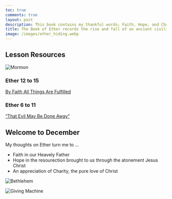 ```yaml
---
toc: true
comments: true
layout: post
description: This book contains my thankful words; Faith, Hope, and Charity.  These are introduced by Moroni in the Book of Ether, prior to his more famous discourse in Moroni 7.
title: The Book of Ether records the rise and fall of an ancient civilization.
image: /images/ether_hiding.webp
---
```


## Lesson Resources

![Mormon]({{site.baseurl}}/images/ether_hiding.webp)

### **Ether 12 to 15**

[By Faith All Things Are Fulfilled](https://www.churchofjesuschrist.org/study/manual/come-follow-me-for-home-and-church-book-of-mormon-2024/48?lang=eng)

### **Ether 6 to 11**

[“That Evil May Be Done Away”](https://www.churchofjesuschrist.org/study/manual/come-follow-me-for-home-and-church-book-of-mormon-2024/47?lang=eng)

## Welcome to December

My thoughts on Ether turn me to ...

- Faith in our Heavely Father
- Hope in the resourection brought to us through the atonement Jesus Christ
- An appreciation of Charity, the pure love of Christ

![Bethlehem]({{site.baseurl}}/images/bethlehem.png)

![Giving Machine]({{site.baseurl}}/images/giving_machine.jpg)
